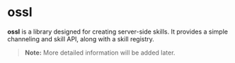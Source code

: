 # ossl

**ossl** is a library designed for creating server-side skills. It provides a simple channeling and skill API, along
with a skill registry.

> **Note:** More detailed information will be added later.